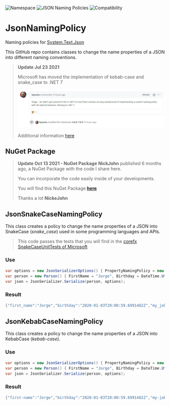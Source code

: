 ![Namespace](https://img.shields.io/static/v1?label=Namespace&message=System.Text.Json&color=green)
![JSON Naming Policies](https://img.shields.io/static/v1?label=JSON%20Naming%20Policies&message=kebab-case%20and%20snake_case&color=9cf)
![Compatibility](https://img.shields.io/static/v1?label=Compatibility&message=.NET%20Core%203.1%20and%20.NET%206&color=success)


# JsonNamingPolicy
Naming policies for [System.Text.Json](https://docs.microsoft.com/en-us/dotnet/api/system.text.json?view=netcore-3.1)

This GitHub repo contains classes to change the name properties of a JSON into different naming conventions.

> **Update Jul 23 2021**
> 
> Microsoft has moved the implementation of kebab-case and snake_case to .NET 7
>
> ![IMAGE](images/20210723.jpg)
>
> Additional information [here](https://github.com/dotnet/runtime/issues/782)


## NuGet Package

> **Update Oct 13 2021 - NuGet Package**
> **NickJohn** published 6 months ago, a NuGet Package with the code I share here.
> 
> You can incorporate the code easily inside of your developments.
> 
> You will find this NuGet Package **[here](https://www.nuget.org/packages/JorgeSerrano.Json.JsonSnakeCaseNamingPolicy)**
>  
> Thanks a lot **NickeJohn**
> 

## JsonSnakeCaseNamingPolicy
This class creates a policy to change the name properties of a JSON into SnakeCase (*snake_case*) used in some programming languages and APIs.

> This code passes the tests that you will find in the [corefx SnakeCaseUnitTests of Microsoft](https://github.com/hez2010/corefx/blob/c54ddc76da61c50576eff92e3add9caf7107f8af/src/System.Text.Json/tests/Serialization/SnakeCaseUnitTests.cs)

### Use

```csharp
var options = new JsonSerializerOptions() { PropertyNamingPolicy = new JsonSnakeCaseNamingPolicy() };
var person = new Person() { FirstName = "Jorge", Birthday = DateTime.UtcNow, MyJobCity = "Madrid" };
var json = JsonSerializer.Serialize(person, options);
```

### Result

```csharp
{"first_name":"Jorge","birthday":"2020-01-03T20:00:59.6991482Z","my_job_city":"Madrid"}
```

## JsonKebabCaseNamingPolicy
This class creates a policy to change the name properties of a JSON into KebabCase (*kebab-case*).

### Use

```csharp
var options = new JsonSerializerOptions() { PropertyNamingPolicy = new JsonKebabCaseNamingPolicy() };
var person = new Person() { FirstName = "Jorge", Birthday = DateTime.UtcNow, MyJobCity = "Madrid" };
var json = JsonSerializer.Serialize(person, options);
```

### Result

```csharp
{"first-name":"Jorge","birthday":"2020-01-03T20:00:59.6991482Z","my-job-city":"Madrid"}
```
